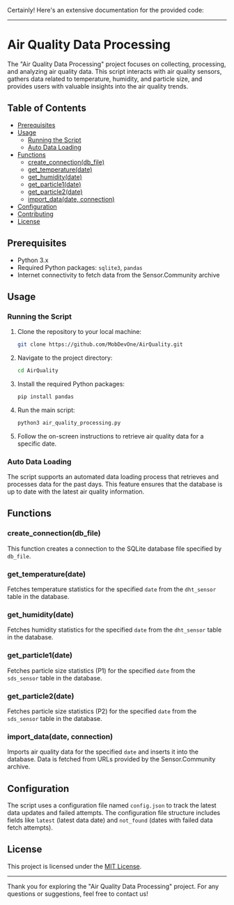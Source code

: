 Certainly! Here's an extensive documentation for the provided code:

---

# Air Quality Data Processing

The "Air Quality Data Processing" project focuses on collecting, processing, and analyzing air quality data. This script interacts with air quality sensors, gathers data related to temperature, humidity, and particle size, and provides users with valuable insights into the air quality trends.

## Table of Contents

- [Prerequisites](#prerequisites)
- [Usage](#usage)
  - [Running the Script](#running-the-script)
  - [Auto Data Loading](#auto-data-loading)
- [Functions](#functions)
  - [create_connection(db_file)](#create_connectiondb_file)
  - [get_temperature(date)](#get_temperaturedate)
  - [get_humidity(date)](#get_humiditydate)
  - [get_particle1(date)](#get_particle1date)
  - [get_particle2(date)](#get_particle2date)
  - [import_data(date, connection)](#import_datadate-connection)
- [Configuration](#configuration)
- [Contributing](#contributing)
- [License](#license)

## Prerequisites

- Python 3.x
- Required Python packages: `sqlite3`, `pandas`
- Internet connectivity to fetch data from the Sensor.Community archive

## Usage

### Running the Script

1. Clone the repository to your local machine:
   ```bash
   git clone https://github.com/MobDevOne/AirQuality.git
   ```

2. Navigate to the project directory:
   ```bash
   cd AirQuality
   ```

3. Install the required Python packages:
   ```bash
   pip install pandas
   ```

4. Run the main script:
   ```bash
   python3 air_quality_processing.py
   ```

5. Follow the on-screen instructions to retrieve air quality data for a specific date.

### Auto Data Loading

The script supports an automated data loading process that retrieves and processes data for the past days. This feature ensures that the database is up to date with the latest air quality information.

## Functions

### create_connection(db_file)

This function creates a connection to the SQLite database file specified by `db_file`.

### get_temperature(date)

Fetches temperature statistics for the specified `date` from the `dht_sensor` table in the database.

### get_humidity(date)

Fetches humidity statistics for the specified `date` from the `dht_sensor` table in the database.

### get_particle1(date)

Fetches particle size statistics (P1) for the specified `date` from the `sds_sensor` table in the database.

### get_particle2(date)

Fetches particle size statistics (P2) for the specified `date` from the `sds_sensor` table in the database.

### import_data(date, connection)

Imports air quality data for the specified `date` and inserts it into the database. Data is fetched from URLs provided by the Sensor.Community archive.

## Configuration

The script uses a configuration file named `config.json` to track the latest data updates and failed attempts. The configuration file structure includes fields like `latest` (latest data date) and `not_found` (dates with failed data fetch attempts).

## License

This project is licensed under the [MIT License](LICENSE).

---

Thank you for exploring the "Air Quality Data Processing" project. For any questions or suggestions, feel free to contact us!
